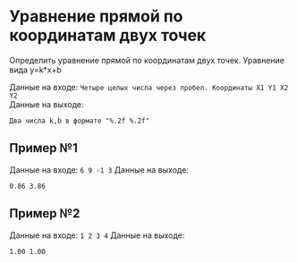 # Уравнение прямой по координатам двух точек

Определить уравнение прямой по координатам двух точек. Уравнение вида y=k*x+b

Данные на входе: `Четыре целых числа через пробел. Координаты X1 Y1 X2 Y2`  
Данные на выходе:
```
Два числа k,b в формате "%.2f %.2f"
```

## Пример №1
Данные на входе: `6 9 -1 3`
Данные на выходе:
```
0.86 3.86
```

## Пример №2     
Данные на входе: `1 2 3 4`
Данные на выходе:
```
1.00 1.00
```
